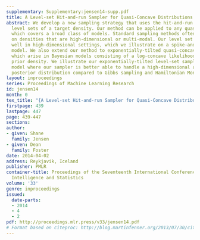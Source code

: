 ```yaml
---
supplementary: Supplementary:jensen14-supp.pdf
title: A Level-set Hit-and-run Sampler for Quasi-Concave Distributions
abstract: We develop a new sampling strategy that uses the hit-and-run algorithm within
  level sets of a target density. Our method can be applied to any quasi-concave density,
  which covers a broad class of models. Standard sampling methods often perform poorly
  on densities that are high-dimensional or multi-modal. Our level set sampler performs
  well in high-dimensional settings, which we illustrate on a spike-and-slab mixture
  model. We also extend our method to exponentially-tilted quasi-concave densities,
  which arise in Bayesian models consisting of a log-concave likelihood and quasi-concave
  prior density. We illustrate our exponentially-tilted level-set sampler on a Cauchy-normal
  model where our sampler is better able to handle a high-dimensional and multi-modal
  posterior distribution compared to Gibbs sampling and Hamiltonian Monte Carlo.
layout: inproceedings
series: Proceedings of Machine Learning Research
id: jensen14
month: 0
tex_title: "{A Level-set Hit-and-run Sampler for Quasi-Concave Distributions}"
firstpage: 439
lastpage: 447
page: 439-447
sections: 
author:
- given: Shane
  family: Jensen
- given: Dean
  family: Foster
date: 2014-04-02
address: Reykjavik, Iceland
publisher: PMLR
container-title: Proceedings of the Seventeenth International Conference on Artificial
  Intelligence and Statistics
volume: '33'
genre: inproceedings
issued:
  date-parts:
  - 2014
  - 4
  - 2
pdf: http://proceedings.mlr.press/v33/jensen14.pdf
# Format based on citeproc: http://blog.martinfenner.org/2013/07/30/citeproc-yaml-for-bibliographies/
---
```

